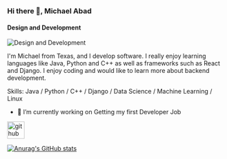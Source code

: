 ### Hi there 👋, Michael Abad
#### Design and Development
![Design and Development](https://arturssmirnovs.github.io/github-profile-readme-generator/images/banner.png)

I'm Michael from Texas, and I develop software. I really enjoy learning languages like Java, Python and C++ as well as frameworks such as React and Django. I enjoy coding and would like to learn more about backend development.

Skills: Java / Python / C++ /  Django / Data Science / Machine Learning / Linux

- 🔭 I’m currently working on Getting my first Developer Job 

[<img src='[https://cdn.jsdelivr.net/npm/simple-icons@3.0.1/icons/github.svg](https://ibb.co/j44NwL3)' alt='github' height='40'>](https://github.com/MichaelDAbadJr)  

[![Anurag's GitHub stats](https://github-readme-stats.vercel.app/api?username=michaeldabadjr)](https://github.com/anuraghazra/github-readme-stats)
